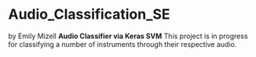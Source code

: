 # Audio_Classification_SE
by Emily Mizell
<b>Audio Classifier via Keras SVM</b> This project is in progress for classifying a number of instruments through their respective audio.
